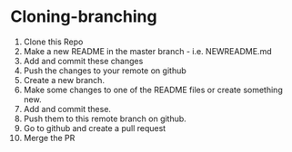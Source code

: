 # Cloning-branching

1. Clone this Repo
2. Make a new README in the master branch - i.e. NEWREADME.md
3. Add and commit these changes
4. Push the changes to your remote on github
5. Create a new branch.
6. Make some changes to one of the README files or create something new. 
7. Add and commit these. 
8. Push them to this remote branch on github. 
9. Go to github and create a pull request
10. Merge the PR
